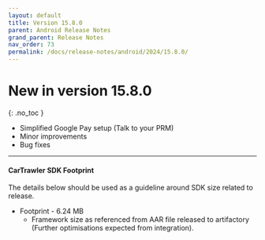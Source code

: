 ```yaml
---
layout: default
title: Version 15.8.0
parent: Android Release Notes
grand_parent: Release Notes
nav_order: 73
permalink: /docs/release-notes/android/2024/15.8.0/
---
```


# New in version 15.8.0

{: .no_toc }

* Simplified Google Pay setup (Talk to your PRM)
* Minor improvements
* Bug fixes

---
#### CarTrawler SDK Footprint

The details below should be used as a guideline around SDK size related to release.
* Footprint - 6.24 MB
  * Framework size as referenced from AAR file released to artifactory (Further optimisations expected from integration).